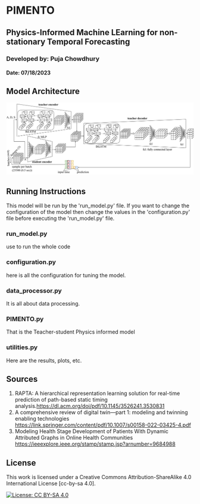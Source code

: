 # PIMENTO
## Physics-Informed Machine LEarning for non-stationary Temporal Forecasting
### Developed by: Puja Chowdhury
#### Date: 07/18/2023

## Model Architecture
![plot](./PIMENTO.png)


## Running Instructions
This model will be run by the 'run_model.py' file.
If you want to change the configuration of the model then change the values in the 'configuration.py' file before executing the 'run_model.py' file.

### run_model.py
 use to run the whole code
### configuration.py
 here is all the configuration for tuning the model.
### data_processor.py
 It is all about data processing.
### PIMENTO.py
 That is the Teacher-student Physics informed model
### utilities.py


 Here are the results, plots, etc.
## Sources
 1. RAPTA: A hierarchical representation learning solution for real-time prediction of path-based static timing analysis.https://dl.acm.org/doi/pdf/10.1145/3526241.3530831
 2. A comprehensive review of digital twin—part 1: modeling and twinning enabling technologies https://link.springer.com/content/pdf/10.1007/s00158-022-03425-4.pdf
 3. Modeling Health Stage Development of Patients With Dynamic Attributed Graphs in Online Health Communities
https://ieeexplore.ieee.org/stamp/stamp.jsp?arnumber=9684988

## License
This work is licensed under a Creative Commons Attribution-ShareAlike 4.0 International License [cc-by-sa 4.0].

[![License: CC BY-SA 4.0](https://img.shields.io/badge/License-CC_BY--SA_4.0-lightgrey.svg)](https://creativecommons.org/licenses/by-sa/4.0/)

